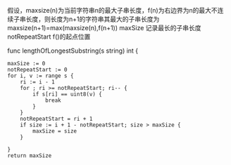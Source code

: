 

假设，maxsize(n)为当前字符串n的最大子串长度，f(n)为右边界为n的最大不连续子串长度，则长度为n+1的字符串其最大的子串长度为maxsize(n+1)=max(maxsize(n),f(n+1))
maxSize 记录最长的子串长度
notRepeatStart f()的起点位置

func lengthOfLongestSubstring(s string) int {
    
	maxSize := 0
	notRepeatStart := 0
	for i, v := range s {
		ri := i - 1
		for ; ri >= notRepeatStart; ri-- {
			if s[ri] == uint8(v) {
				break
			}
		}
		notRepeatStart = ri + 1
		if size := i + 1 - notRepeatStart; size > maxSize {
			maxSize = size
		}

	}
	return maxSize

